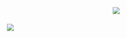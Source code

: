 <img align="right" src="https://visitor-badge.laobi.icu/badge?page_id=salesp07.salesp07" />

<h1 align="center">
    <img src="https://readme-typing-svg.herokuapp.com?font=Oswald&weight=600&size=40&pause=1000&color=4C98F7&background=C0BABA00&vCenter=true&random=false&width=70&height=70&lines=%F0%9F%91%8B+;%F0%9F%91%8B)](https://git.io/typing-svg)" />
</h1>
